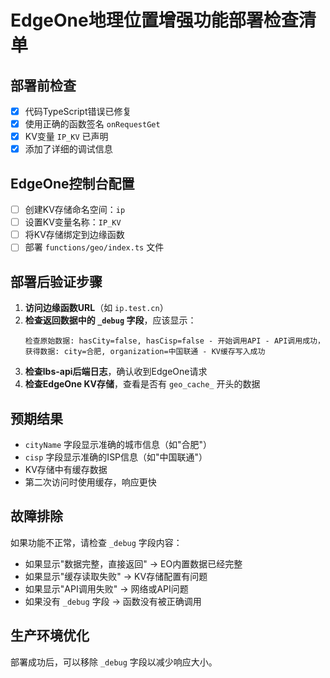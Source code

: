 # EdgeOne地理位置增强功能部署检查清单

## 部署前检查
- [x] 代码TypeScript错误已修复
- [x] 使用正确的函数签名 `onRequestGet`
- [x] KV变量 `IP_KV` 已声明
- [x] 添加了详细的调试信息

## EdgeOne控制台配置
- [ ] 创建KV存储命名空间：`ip`
- [ ] 设置KV变量名称：`IP_KV`
- [ ] 将KV存储绑定到边缘函数
- [ ] 部署 `functions/geo/index.ts` 文件

## 部署后验证步骤
1. **访问边缘函数URL**（如 `ip.test.cn`）
2. **检查返回数据中的 `_debug` 字段**，应该显示：
   ```
   检查原始数据: hasCity=false, hasCisp=false - 开始调用API - API调用成功，获得数据: city=合肥, organization=中国联通 - KV缓存写入成功
   ```
3. **检查lbs-api后端日志**，确认收到EdgeOne请求
4. **检查EdgeOne KV存储**，查看是否有 `geo_cache_` 开头的数据

## 预期结果
- `cityName` 字段显示准确的城市信息（如"合肥"）
- `cisp` 字段显示准确的ISP信息（如"中国联通"）
- KV存储中有缓存数据
- 第二次访问时使用缓存，响应更快

## 故障排除
如果功能不正常，请检查 `_debug` 字段内容：
- 如果显示"数据完整，直接返回" → EO内置数据已经完整
- 如果显示"缓存读取失败" → KV存储配置有问题
- 如果显示"API调用失败" → 网络或API问题
- 如果没有 `_debug` 字段 → 函数没有被正确调用

## 生产环境优化
部署成功后，可以移除 `_debug` 字段以减少响应大小。